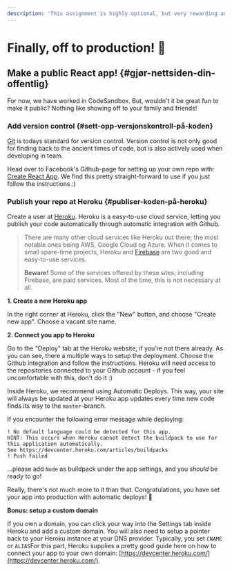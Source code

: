 ```yaml
---
description: 'This assignment is highly optional, but very rewarding and fun(c) to do.'
---
```


# Finally, off to production! 🚀

## Make a public React app! {#gjør-nettsiden-din-offentlig}

For now, we have worked in CodeSandbox. But, wouldn't it be great fun to make it public? Nothing like showing off to your family and friends!

### Add version control {#sett-opp-versjonskontroll-på-koden}

[Git](https://git-scm.com/) is todays standard for version control. Version control is not only good for finding back to the ancient times of code, but is also actively used when developing in team. 

Head over to Facebook's Github-page for setting up your own repo with: [Create React App](https://github.com/facebook/create-react-app). We find this pretty straight-forward to use if you just follow the instructions :\) 

### Publish your repo at Heroku {#publiser-koden-på-heroku}

Create a user at [Heroku](https://heroku.com/). Heroku is a easy-to-use cloud service, letting you publish your code automatically through automatic integration with Github. 

> There are many other cloud services like Heroku out there; the most notable ones being AWS, Google Cloud og Azure. When it comes to small spare-time projects, Heroku and [Firebase](https://firebase.google.com/) are two good and easy-to-use services. 
>
> **Beware!** Some of the services offered by these sites, including Firebase, are paid services. Most of the time, this is not necessary at all.

**1. Create a new Heroku app**

In the right corner at Heroku, click the "New" button, and choose "Create new app". Choose a vacant site name.

**2. Connect you app to Heroku**

Go to the "Deploy" tab at the Heroku website, if you're not there already. As you can see, there a multiple ways to setup the deployment. Choose the Github integration and follow the instructions. Heroku will need access to the repositories connected to your Github account - if you feel uncomfortable with this, don't do it :\) 

Inside Heroku, we recommend using Automatic Deploys. This way, your site will always be updated at your Heroku app updates every time new code finds its way to the `master`-branch.

If you encounter the following error message while deploying: 

```text
! No default language could be detected for this app.
HINT: This occurs when Heroku cannot detect the buildpack to use for this application automatically.
See https://devcenter.heroku.com/articles/buildpacks
! Push failed
```

...please add `Node` as buildpack under the app settings, and you _should_ be ready to go!

Really, there's not much more to it than that. Congratulations, you have set your app into production with automatic deploys! 🎉

**Bonus: setup a custom domain**

If you own a domain, you can click your way into the Settings tab inside Heroku and add a custom domain. You will also need to setup a pointer back to your Heroku instance at your DNS provider. Typically, you set `CNAME` or `ALIAS`For this part, Heroku supplies a pretty good guide here on how to connect your app to your own domain: [https://devcenter.heroku.com/](https://devcenter.heroku.com/).

